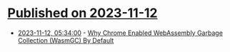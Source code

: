# [Published on 2023-11-12](index.md)

* [2023-11-12, 05:34:00](https://developers.slashdot.org/story/23/11/12/0456220/why-chrome-enabled-webassembly-garbage-collection-wasmgc-by-default?utm_source=rss1.0mainlinkanon&utm_medium=feed) - [Why Chrome Enabled WebAssembly Garbage Collection (WasmGC) By Default](https://developers.slashdot.org/story/23/11/12/0456220/why-chrome-enabled-webassembly-garbage-collection-wasmgc-by-default?utm_source=rss1.0mainlinkanon&utm_medium=feed)
